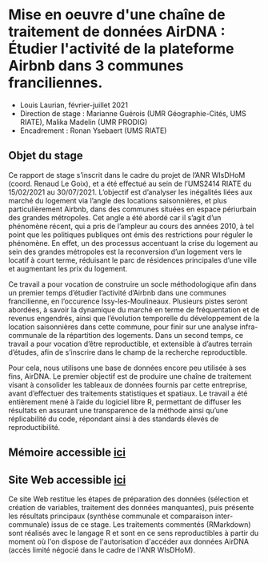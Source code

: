 # Mise en oeuvre d'une chaîne de traitement de données AirDNA : Étudier l'activité de la plateforme Airbnb dans 3 communes franciliennes. 

* Louis Laurian, février-juillet 2021
* Direction de stage : Marianne Guérois (UMR Géographie-Cités, UMS RIATE), Malika Madelin (UMR PRODIG)
* Encadrement : Ronan Ysebaert (UMS RIATE)

## Objet du stage

Ce rapport de stage s’inscrit dans le cadre du projet de l’ANR WIsDHoM (coord. Renaud Le Goix), et a été effectué au sein de l’UMS2414 RIATE
 du 15/02/2021 au 30/07/2021. L’objectif est d’analyser les inégalités liées aux marché du logement via l’angle des locations saisonnières, 
et plus particulièrement Airbnb, dans des communes situées en espace périurbain des grandes métropoles. Cet angle a été abordé car 
il s’agit d’un phénomène récent, qui a pris de l’ampleur au cours des années 2010, à tel point que les politiques publiques ont émis
 des restrictions pour réguler le phénomène. En effet, un des processus accentuant la crise du logement au sein des grandes métropoles 
est la reconversion d’un logement vers le locatif à court terme, réduisant le parc de résidences principales d’une ville et augmentant les 
prix du logement.

Ce travail a pour vocation de construire un socle méthodologique afin dans un premier temps d’étudier l’activité d’Airbnb dans une communes 
francilienne, en l’occurence Issy-les-Moulineaux. Plusieurs pistes seront abordées, à savoir la dynamique du marché en terme de fréquentation
 et de revenus engendrés, ainsi que l’évolution temporelle du développement de la location saisonnières dans cette commune, pour finir sur une 
analyse infra-communale de la répartition des logements. Dans un second temps, ce travail a pour vocation d’être reproductible, et extensible
 à d’autres terrain d’études, afin de s’inscrire dans le champ de la recherche reproductible.

Pour cela, nous utilisons une base de données encore peu utilisée à ses fins, AirDNA. Le premier objectif est de produire une chaîne de traitement 
visant à consolider les tableaux de données fournis par cette entreprise, avant d’effectuer des traitements statistiques et spatiaux.
 Le travail a été entièrement mené à l’aide du logiciel libre R, permettant de diffuser les résultats en assurant une transparence 
de la méthode ainsi qu’une réplicabilité du code, répondant ainsi à des standards élevés de reproductibilité.


## Mémoire accessible [ici](https://github.com/riateStage/airdna_laurian/blob/main/Memoire/memoire_laurian.pdf)

## Site Web accessible [ici](https://riatestage.github.io/airdna_laurian/)

Ce site Web restitue les étapes de préparation des données (sélection et création de variables, traitement des données manquantes), puis présente les résultats
principaux (synthèse communale et comparaison inter-communale) issus de ce stage. Les traitements commentés (RMarkdown) sont réalisés avec le langage R 
et sont en ce sens reproductibles à partir du moment où l'on dispose de l'autorisation d'accéder aux données AirDNA (accès limité négocié dans le cadre de l'ANR WIsDHoM). 
